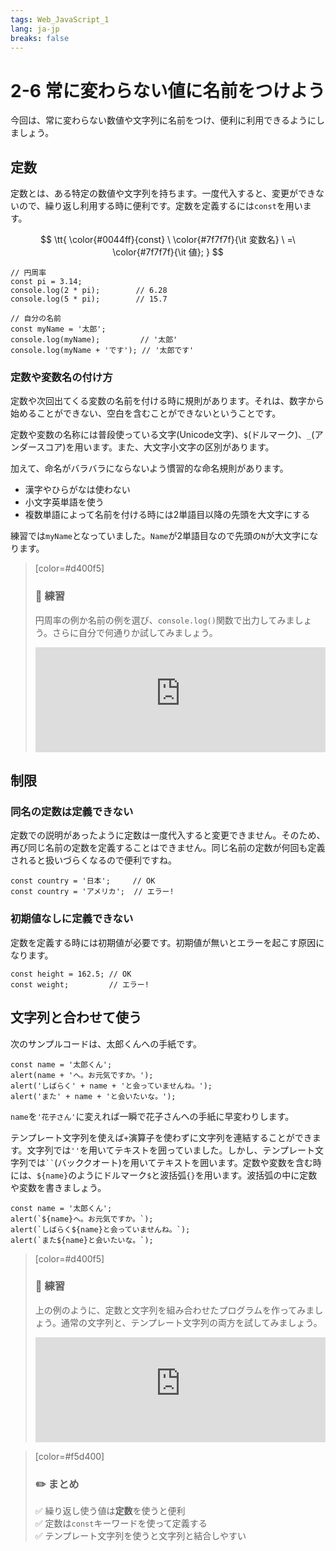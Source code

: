 ```yaml
---
tags: Web_JavaScript_1
lang: ja-jp
breaks: false
---
```


<style>
iframe{
  border: none;
  width: 100%;
  min-height: 12em;
}
.mathjax > .MJXc-display {
    background: #eee;
    border-radius: 8px;
    box-shadow: #eee 0 -6px, #eee 0 6px;
}
</style>

# 2-6 常に変わらない値に名前をつけよう

今回は、常に変わらない数値や文字列に名前をつけ、便利に利用できるようにしましょう。

## 定数

定数とは、ある特定の数値や文字列を持ちます。一度代入すると、変更ができないので、繰り返し利用する時に便利です。定数を定義するには`const`を用います。

<!-- 繰り返し使う値などに便利 -->

$$
\tt{
    \color{#0044ff}{const}
    \ 
    \color{#7f7f7f}{\it 変数名}
    \ =\ 
    \color{#7f7f7f}{\it 値};
}
$$

```javascript=
// 円周率
const pi = 3.14;
console.log(2 * pi);        // 6.28
console.log(5 * pi);        // 15.7

// 自分の名前
const myName = '太郎';
console.log(myName);         // '太郎'
console.log(myName + 'です'); // '太郎です'
```


### 定数や変数名の付け方
定数や次回出てくる変数の名前を付ける時に規則があります。それは、数字から始めることができない、空白を含むことができないということです。

定数や変数の名称には普段使っている文字(Unicode文字)、`$`(ドルマーク)、`_`(アンダースコア)を用います。また、大文字小文字の区別があります。

加えて、命名がバラバラにならないよう慣習的な命名規則があります。

 - 漢字やひらがなは使わない
 - 小文字英単語を使う
 - 複数単語によって名前を付ける時には2単語目以降の先頭を大文字にする

練習では`myName`となっていました。`Name`が2単語目なので先頭の`N`が大文字になります。
<!--
規則
- 数字から開始できない
- 空白を含められない

慣習
- 漢字やひらがなは使わない
- 小文字英単語
- 2単語目からは先頭を大文字 (camelCase)
(https://qiita.com/yimajo/items/a3fac0026c07ec538fc2)
-->

> [color=#d400f5]
> 
> ### :rocket: **練習**
> 
> 円周率の例か名前の例を選び、`console.log()`関数で出力してみましょう。さらに自分で何通りか試してみましょう。
> 
> <iframe src="https://uec-programming.github.io/basic_training/web-sample/editor.html?code=// 定数を定義\nconst     =    ;\n// 出力\nconsole.log(     );"></iframe>
> 

## 制限

### 同名の定数は定義できない
定数での説明があったように定数は一度代入すると変更できません。そのため、再び同じ名前の定数を定義することはできません。同じ名前の定数が何回も定義されると扱いづらくなるので便利ですね。
<!--
同じ名前の定数が複数回定義されると非常に扱いづらいです。
ありがたやー
-->

```javascript=
const country = '日本';     // OK
const country = 'アメリカ';  // エラー!
```

### 初期値なしに定義できない
定数を定義する時には初期値が必要です。初期値が無いとエラーを起こす原因になります。
<!-- 
一度定義したら変えられない、つまり値なしで定義不可！ ありがたやー
-->

```javascript=
const height = 162.5; // OK
const weight;         // エラー!
```



## 文字列と合わせて使う

次のサンプルコードは、太郎くんへの手紙です。

```javascript=
const name = '太郎くん';
alert(name + 'へ。お元気ですか。');
alert('しばらく' + name + 'と会っていませんね。');
alert('また' + name + 'と会いたいな。');
```

`name`を`'花子さん'`に変えれば一瞬で花子さんへの手紙に早変わりします。

テンプレート文字列を使えば`+`演算子を使わずに文字列を連結することができます。文字列では`''`を用いてテキストを囲っていました。しかし、テンプレート文字列では``` `` ```(バッククオート)を用いてテキストを囲います。定数や変数を含む時には、`${name}`のようにドルマーク`$`と波括弧`{}`を用います。波括弧の中に定数や変数を書きましょう。

```javascript=
const name = '太郎くん';
alert(`${name}へ。お元気ですか。`);
alert(`しばらく${name}と会っていませんね。`);
alert(`また${name}と会いたいな。`);
```

> [color=#d400f5]
> 
> ### :rocket: **練習**
> 
> 上の例のように、定数と文字列を組み合わせたプログラムを作ってみましょう。通常の文字列と、テンプレート文字列の両方を試してみましょう。
> 
> <iframe src="https://uec-programming.github.io/basic_training/web-sample/editor.html?code=// 定数を定義\n\n// 出力\n"></iframe>
> 

> [color=#f5d400]
> ### :pencil2: **まとめ**
> 
> :white_check_mark: 繰り返し使う値は**定数**を使うと便利  
> :white_check_mark: 定数は`const`キーワードを使って定義する  
> :white_check_mark: テンプレート文字列を使うと文字列と結合しやすい
